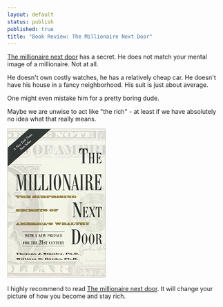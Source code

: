 ```yaml
---
layout: default
status: publish
published: true
title: "Book Review: The Millionaire Next Door"
---
```

[The millionaire next door](http://www.amazon.com/The-Millionaire-Next-Door-Surprising/dp/1589795474) has a secret. He does not match your mental image of a millionaire. Not at all.

He doesn't own costly watches, he has a relatively cheap car. He doesn't have his house in a fancy neighborhood. His suit is just about average.

One might even mistake him for a pretty boring dude.

Maybe we are unwise to act like "the rich" - at least if we have absolutely no idea what that really means.

![](/assets/images/2015/03/millionaire-next-door.jpeg)

I highly recommend to read [The millionaire next door](http://www.amazon.com/The-Millionaire-Next-Door-Surprising/dp/1589795474). It will change your picture of how you become and stay rich.